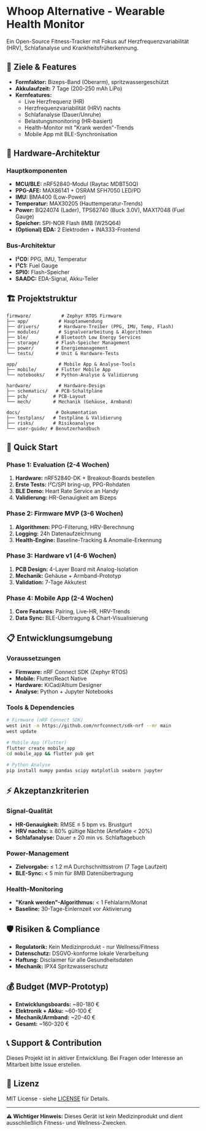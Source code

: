 # Whoop Alternative - Wearable Health Monitor

Ein Open-Source Fitness-Tracker mit Fokus auf Herzfrequenzvariabilität (HRV), Schlafanalyse und Krankheitsfrüherkennung.

## 🎯 Ziele & Features

- **Formfaktor:** Bizeps-Band (Oberarm), spritzwassergeschützt
- **Akkulaufzeit:** 7 Tage (200-250 mAh LiPo)
- **Kernfeatures:**
  - Live Herzfrequenz (HR)
  - Herzfrequenzvariabilität (HRV) nachts
  - Schlafanalyse (Dauer/Unruhe)
  - Belastungsmonitoring (HR-basiert)
  - Health-Monitor mit "Krank werden"-Trends
  - Mobile App mit BLE-Synchronisation

## 🔧 Hardware-Architektur

### Hauptkomponenten
- **MCU/BLE:** nRF52840-Modul (Raytac MDBT50Q)
- **PPG-AFE:** MAX86141 + OSRAM SFH7050 LED/PD
- **IMU:** BMA400 (Low-Power)
- **Temperatur:** MAX30205 (Hauttemperatur-Trends)
- **Power:** BQ24074 (Lader), TPS62740 (Buck 3.0V), MAX17048 (Fuel Gauge)
- **Speicher:** SPI-NOR Flash 8MB (W25Q64)
- **(Optional) EDA:** 2 Elektroden + INA333-Frontend

### Bus-Architektur
- **I²C0:** PPG, IMU, Temperatur
- **I²C1:** Fuel Gauge
- **SPI0:** Flash-Speicher
- **SAADC:** EDA-Signal, Akku-Teiler

## 🏗️ Projektstruktur

```
firmware/           # Zephyr RTOS Firmware
├── app/           # Hauptanwendung
├── drivers/       # Hardware-Treiber (PPG, IMU, Temp, Flash)
├── modules/       # Signalverarbeitung & Algorithmen
├── ble/          # Bluetooth Low Energy Services
├── storage/      # Flash-Speicher Management
├── power/        # Energiemanagement
└── tests/        # Unit & Hardware-Tests

app/               # Mobile App & Analyse-Tools
├── mobile/       # Flutter Mobile App
└── notebooks/    # Python-Analyse & Validierung

hardware/          # Hardware-Design
├── schematics/   # PCB-Schaltpläne
├── pcb/         # PCB-Layout
└── mech/        # Mechanik (Gehäuse, Armband)

docs/             # Dokumentation
├── testplans/   # Testpläne & Validierung
├── risks/       # Risikoanalyse
└── user-guide/ # Benutzerhandbuch
```

## 🚀 Quick Start

### Phase 1: Evaluation (2-4 Wochen)
1. **Hardware:** nRF52840-DK + Breakout-Boards bestellen
2. **Erste Tests:** I²C/SPI bring-up, PPG-Rohdaten
3. **BLE Demo:** Heart Rate Service an Handy
4. **Validierung:** HR-Genauigkeit am Bizeps

### Phase 2: Firmware MVP (3-6 Wochen)
1. **Algorithmen:** PPG-Filterung, HRV-Berechnung
2. **Logging:** 24h Datenaufzeichnung
3. **Health-Engine:** Baseline-Tracking & Anomalie-Erkennung

### Phase 3: Hardware v1 (4-6 Wochen)
1. **PCB Design:** 4-Layer Board mit Analog-Isolation
2. **Mechanik:** Gehäuse + Armband-Prototyp
3. **Validation:** 7-Tage Akkutest

### Phase 4: Mobile App (2-4 Wochen)
1. **Core Features:** Pairing, Live-HR, HRV-Trends
2. **Data Sync:** BLE-Übertragung & Chart-Visualisierung

## 📋 Entwicklungsumgebung

### Voraussetzungen
- **Firmware:** nRF Connect SDK (Zephyr RTOS)
- **Mobile:** Flutter/React Native
- **Hardware:** KiCad/Altium Designer
- **Analyse:** Python + Jupyter Notebooks

### Tools & Dependencies
```bash
# Firmware (nRF Connect SDK)
west init -m https://github.com/nrfconnect/sdk-nrf --mr main
west update

# Mobile App (Flutter)
flutter create mobile_app
cd mobile_app && flutter pub get

# Python Analyse
pip install numpy pandas scipy matplotlib seaborn jupyter
```

## ⚡ Akzeptanzkriterien

### Signal-Qualität
- **HR-Genauigkeit:** RMSE ≤ 5 bpm vs. Brustgurt
- **HRV nachts:** ≥ 80% gültige Nächte (Artefakte < 20%)
- **Schlafanalyse:** Dauer ± 20 min vs. Schlaftagebuch

### Power-Management
- **Zielvorgabe:** ≤ 1.2 mA Durchschnittsstrom (7 Tage Laufzeit)
- **BLE-Sync:** < 5 min für 8MB Datenübertragung

### Health-Monitoring
- **"Krank werden"-Algorithmus:** < 1 Fehlalarm/Monat
- **Baseline:** 30-Tage-Einlernzeit vor Aktivierung

## 🛡️ Risiken & Compliance

- **Regulatorik:** Kein Medizinprodukt - nur Wellness/Fitness
- **Datenschutz:** DSGVO-konforme lokale Verarbeitung
- **Haftung:** Disclaimer für alle Gesundheitsdaten
- **Mechanik:** IPX4 Spritzwasserschutz

## 💰 Budget (MVP-Prototyp)

- **Entwicklungsboards:** ~80-180 €
- **Elektronik + Akku:** ~60-100 €
- **Mechanik/Armband:** ~20-40 €
- **Gesamt:** ~160-320 €

## 📞 Support & Contribution

Dieses Projekt ist in aktiver Entwicklung. Bei Fragen oder Interesse an Mitarbeit bitte Issue erstellen.

## 📄 Lizenz

MIT License - siehe [LICENSE](LICENSE) für Details.

---

**⚠️ Wichtiger Hinweis:** Dieses Gerät ist kein Medizinprodukt und dient ausschließlich Fitness- und Wellness-Zwecken.
